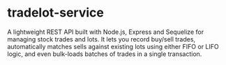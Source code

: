 # tradelot-service
A lightweight REST API built with Node.js, Express and Sequelize for managing stock trades and lots. It lets you record buy/sell trades, automatically matches sells against existing lots using either FIFO or LIFO logic, and even bulk-loads batches of trades in a single transaction.
